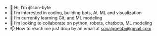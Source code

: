 - 👋 Hi, I’m @son-byte
- 👀 I’m interested in coding, building bots, AI, ML and visualization
- 🌱 I’m currently learning Git, and ML modeling
- 💞️ I’m looking to collaborate on python, robots, chatbots, ML modeling
- 📫 How to reach me just drop by an email at sonalgoel45@gmail.com

<!---
son-byte/son-byte is a ✨ special ✨ repository because its `README.md` (this file) appears on your GitHub profile.
You can click the Preview link to take a look at your changes.
--->
